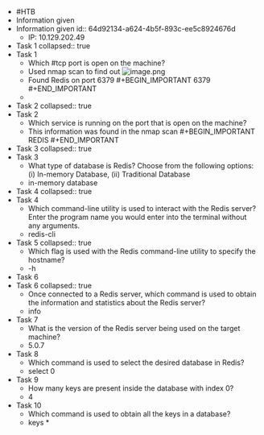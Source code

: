 - #HTB
- Information given
- Information given
  id:: 64d92134-a624-4b5f-893c-ee5c8924676d
	- IP: 10.129.202.49
- Task 1
  collapsed:: true
- Task 1
	- Which #tcp port is open on the machine?
	- Used nmap scan to find out
	  ![image.png](../assets/image_1678059805494_0.png)
	- Found Redis on port 6379 
	  #+BEGIN_IMPORTANT
	  6379
	  #+END_IMPORTANT
	-
- Task 2
  collapsed:: true
- Task 2
	- Which service is running on the port that is open on the machine?
	- This information was found in the nmap scan 
	  #+BEGIN_IMPORTANT
	  REDIS
	  #+END_IMPORTANT
- Task 3
  collapsed:: true
- Task 3
	- What type of database is Redis? Choose from the following options: (i) In-memory Database, (ii) Traditional Database
	- in-memory database
- Task 4
  collapsed:: true
- Task 4
	- Which command-line utility is used to interact with the Redis server? Enter the program name you would enter into the terminal without any arguments.
	- redis-cli
- Task 5
  collapsed:: true
	- Which flag is used with the Redis command-line utility to specify the hostname?
	- -h
- Task 6
- Task 6
  collapsed:: true
	- Once connected to a Redis server, which command is used to obtain the information and statistics about the Redis server?
	- info
- Task 7
	- What is the version of the Redis server being used on the target machine?
	- 5.0.7
- Task 8
	- Which command is used to select the desired database in Redis?
	- select 0
- Task 9
	- How many keys are present inside the database with index 0?
	- 4
- Task 10
	- Which command is used to obtain all the keys in a database?
	- keys *
